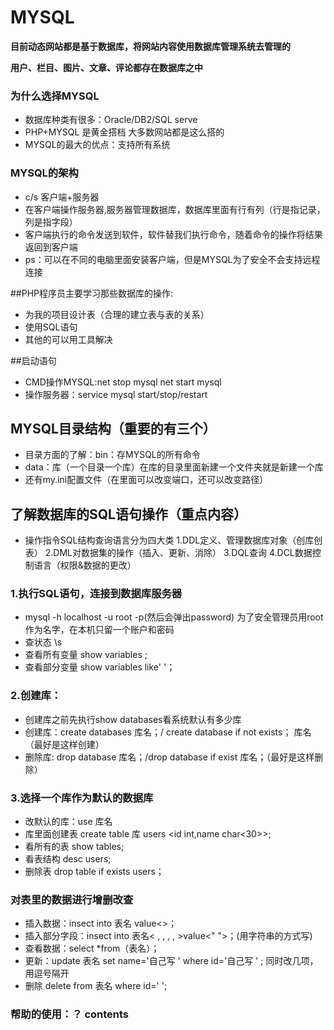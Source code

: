 # MYSQL

**目前动态网站都是基于数据库，将网站内容使用数据库管理系统去管理的**

**用户、栏目、图片、文章、评论都存在数据库之中**
### 为什么选择MYSQL
- 数据库种类有很多：Oracle/DB2/SQL serve
- PHP+MYSQL 是黄金搭档 大多数网站都是这么搭的
- MYSQL的最大的优点：支持所有系统



### MYSQL的架构
- c/s 客户端+服务器
- 在客户端操作服务器,服务器管理数据库，数据库里面有行有列（行是指记录，列是指字段）
- 客户端执行的命令发送到软件，软件替我们执行命令，随着命令的操作将结果返回到客户端
- ps：可以在不同的电脑里面安装客户端，但是MYSQL为了安全不会支持远程连接


##PHP程序员主要学习那些数据库的操作:
- 为我的项目设计表（合理的建立表与表的关系）
- 使用SQL语句
- 其他的可以用工具解决

##启动语句
- CMD操作MYSQL:net stop mysql 
             net start mysql
- 操作服务器：service mysql start/stop/restart

## MYSQL目录结构（重要的有三个）
- 目录方面的了解：bin：存MYSQL的所有命令
- data：库（一个目录一个库）在库的目录里面新建一个文件夹就是新建一个库
- 还有my.ini配置文件（在里面可以改变端口，还可以改变路径）


## 了解数据库的SQL语句操作（重点内容）
- 操作指令SQL结构查询语言分为四大类
    1.DDL定义、管理数据库对象（创库创表）
    2.DML对数据集的操作（插入、更新、消除）
    3.DQL查询
    4.DCL数据控制语言（权限&数据的更改）
### 1.执行SQL语句，连接到数据库服务器
- mysql -h localhost -u root -p(然后会弹出password)
   为了安全管理员用root作为名字，在本机只留一个账户和密码
- 查状态
   \s
- 查看所有变量
    show variables
    ;
- 查看部分变量
    show variables like' '；


### 2.创建库：
- 创建库之前先执行show databases看系统默认有多少库
- 创建库：create databases 库名；/ create database if not exists； 库名（最好是这样创建）
- 删除库: drop database 库名；/drop database if exist 库名；（最好是这样删除）

### 3.选择一个库作为默认的数据库
- 改默认的库：use 库名
- 库里面创建表
  create table 库 users <id int,name char<30>>;
- 看所有的表
  show tables;
- 看表结构
  desc users;
- 删除表
  drop table if exists users；

### 对表里的数据进行增删改查
- 插入数据：insect into 表名 value<>；
- 插入部分字段：insect into 表名<   ,   ,   ,    ,   >value<"   ">；(用字符串的方式写)
- 查看数据：select *from（表名）；
- 更新：update 表名 set name='自己写 '   where id='自己写  ' ;
     同时改几项，用逗号隔开
- 删除 delete from 表名 where id='   ';

### 帮助的使用：？ contents




